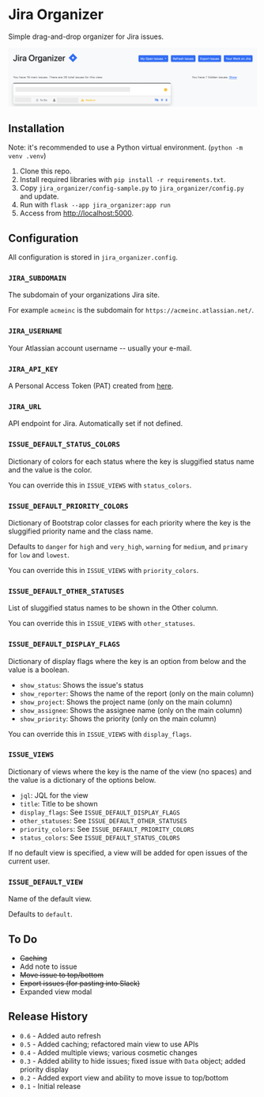 # Jira Organizer

Simple drag-and-drop organizer for Jira issues.

![Screenshot](docs/screenshot.png)

## Installation

Note: it's recommended to use a Python virtual environment. (`python -m venv .venv`)

1. Clone this repo.
2. Install required libraries with `pip install -r requirements.txt`.
3. Copy `jira_organizer/config-sample.py` to `jira_organizer/config.py` and update.
4. Run with `flask --app jira_organizer:app run`
5. Access from <http://localhost:5000>.

## Configuration

All configuration is stored in `jira_organizer.config`.

### `JIRA_SUBDOMAIN`

The subdomain of your organizations Jira site.

For example `acmeinc` is the subdomain for `https://acmeinc.atlassian.net/`.

### `JIRA_USERNAME`

Your Atlassian account username -- usually your e-mail.

### `JIRA_API_KEY`

A Personal Access Token (PAT) created from [here](https://id.atlassian.com/manage-profile/security/api-tokens).

### `JIRA_URL`

API endpoint for Jira. Automatically set if not defined. 

### `ISSUE_DEFAULT_STATUS_COLORS`

Dictionary of colors for each status where the key is sluggified status name and the value is the color.

You can override this in `ISSUE_VIEWS` with `status_colors`.

### `ISSUE_DEFAULT_PRIORITY_COLORS`

Dictionary of Bootstrap color classes for each priority where the key is the sluggified priority name and the class name.

Defaults to `danger` for `high` and `very_high`, `warning` for `medium`, and `primary` for `low` and `lowest`.

You can override this in `ISSUE_VIEWS` with `priority_colors`.

### `ISSUE_DEFAULT_OTHER_STATUSES`

List of sluggified status names to be shown in the Other column.

You can override this in `ISSUE_VIEWS` with `other_statuses`.

### `ISSUE_DEFAULT_DISPLAY_FLAGS`

Dictionary of display flags where the key is an option from below and the value is a boolean.

 * `show_status`: Shows the issue's status
 * `show_reporter`: Shows the name of the report (only on the main column)
 * `show_project`: Shows the project name (only on the main column)
 * `show_assignee`: Shows the assignee name (only on the main column)
 * `show_priority`: Shows the priority (only on the main column)

You can override this in `ISSUE_VIEWS` with `display_flags`.

### `ISSUE_VIEWS`

Dictionary of views where the key is the name of the view (no spaces) and the value is a dictionary of the options below.

 * `jql`: JQL for the view
 * `title`: Title to be shown
 * `display_flags`: See `ISSUE_DEFAULT_DISPLAY_FLAGS`
 * `other_statuses`: See `ISSUE_DEFAULT_OTHER_STATUSES`
 * `priority_colors`: See `ISSUE_DEFAULT_PRIORITY_COLORS`
 * `status_colors`: See `ISSUE_DEFAULT_STATUS_COLORS`

If no default view is specified, a view will be added for open issues of the current user.

### `ISSUE_DEFAULT_VIEW`

Name of the default view.

Defaults to `default`.

## To Do

 * ~~Caching~~
 * Add note to issue
 * ~~Move issue to top/bottom~~
 * ~~Export issues (for pasting into Slack)~~
 * Expanded view modal

## Release History

* `0.6` - Added auto refresh
* `0.5` - Added caching; refactored main view to use APIs
* `0.4` - Added multiple views; various cosmetic changes
* `0.3` - Added ability to hide issues; fixed issue with `Data` object; added priority display
* `0.2` - Added export view and ability to move issue to top/bottom
* `0.1` - Initial release
